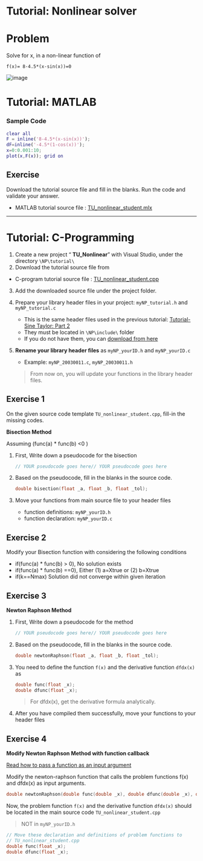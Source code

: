 # Tutorial: Nonlinear solver


# Problem 

Solve for x, in a non-linear function of  

`f(x)= 8-4.5*(x-sin(x))=0`

![image](https://user-images.githubusercontent.com/38373000/188638678-2bc85921-cc0c-49d9-a3d8-2d7be91df1fc.png)


# Tutorial: MATLAB

### Sample Code
```matlab
clear all
F = inline('8-4.5*(x-sin(x))');
dF=inline('-4.5*(1-cos(x))');​
x=0:0.001:10;
plot(x,F(x)); grid on
```


## Exercise 

Download the tutorial source file and fill in the blanks. Run the code and validate your answer.

* MATLAB tutorial source file : [TU\_nonlinear\_student.mlx](https://github.com/ykkimhgu/NumericalProg-student/blob/main/tutorial/TU_Nonlinear/TU_nonlinear_student.mlx)


---




# Tutorial: C-Programming 

1. Create a new project “ **TU\_Nonlinear**” with Visual Studio, under the directory   `\NP\tutorial\`
2. Download the tutorial source file from

* C-program tutorial source file : [TU\_nonlinear\_student.cpp](https://github.com/ykkimhgu/NumericalProg-student/blob/main/tutorial/TU_Nonlinear/TU_nonlinear_student.cpp)

3. Add the downloaded source file under the project folder. 


4. Prepare your library header files in your project:  `myNP_tutorial.h` and `myNP_tutorial.c`
    * This is the same header files used in the previous tutorial: [Tutorial-Sine Taylor: Part 2](https://ykkim.gitbook.io/ec/numerical-programming/ta-tutorial/tutorial-sine-taylor#part-2)
    * They must be located in  `\NP\include\` folder
    * If you do not have them, you can  [download from here](https://github.com/ykkimhgu/Tutorial-C-Program/tree/main/sineTaylor)
     

5. **Rename your library header files** as   `myNP_yourID.h` and `myNP_yourID.c`
    * Example:  `myNP_20030011.c`, `myNP_20030011.h`
    > From now on, you will update your functions in the library header files.



## Exercise 1
On the given source code template `TU_nonlinear_student.cpp`, fill-in the missing codes.

**Bisection Method**

Assuming (func(a) \* func(b) <0 )

1.  First, Write down a pseudocode for the bisection

    ``` c
    // YOUR pseudocode goes here// YOUR pseudocode goes here
    ```
2. Based on the pseudocode, fill in the blanks in the source code.

    ``` c
    double bisection(float _a, float _b, float _tol);
    ```

3. Move your functions from main source file to your header files
   * function definitions: `myNP_yourID.h`
   * function declaration: `myNP_yourID.c`

##

## Exercise 2

Modify your Bisection function with considering the following conditions

* if(func(a) \* func(b) > 0), No solution exists
* if(func(a) \* func(b) ==0), Either (1) a=Xtrue or (2) b=Xtrue
* if(k==Nmax) Solution did not converge within given iteration

##

## Exercise 3

**Newton Raphson Method**

1.  First, Write down a pseudocode for the method

    ```cpp
    // YOUR pseudocode goes here// YOUR pseudocode goes here
    ```
2. Based on the pseudocode, fill in the blanks in the source code.

   ```cpp
   double newtonRaphson(float _a, float _b, float _tol);
   ```

3. You need to define the function `f(x)` and the derivative function `dfdx(x)` as

   ```cpp
   double func(float _x);
   double dfunc(float _x);
   ```

   > For dfdx(x), get the derivative formula analytically.

4. After you have compiled them successfully, move your functions to your header files


###

## Exercise 4

**Modify Newton Raphson Method with function callback**

[Read how to pass a function as an input argument](https://ykkim.gitbook.io/ec/numerical-programming/ta-tutorial/tutorial-function-callback)

Modify the newton-raphson function that calls the problem functions f(x) and dfdx(x) as input arguments. 

```cpp
double newtonRaphson(double func(double _x), double dfunc(double _x), double _x0, double _tol);
```

Now,  the problem function `f(x)` and the derivative function `dfdx(x)` should be located in the main source code `TU_nonlinear_student.cpp`
> NOT in `myNP_yourID.h`

   ```cpp
   // Move these declaration and definitions of problem functions to
   // TU_nonlinear_student.cpp
   double func(float _x);
   double dfunc(float _x);
   ```

